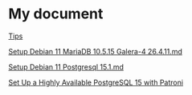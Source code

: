 # My document

[Tips](https://github.com/nghiepvo/my-document/blob/main/Tips.md)  

[Setup Debian 11 MariaDB 10.5.15 Galera-4 26.4.11.md](https://github.com/nghiepvo/my-document/blob/main/Setup%20Debian%2011%20MariaDB%2010.5.15%20Galera-4%2026.4.11.md)  

[Setup Debian 11 Postgresql 15.1.md](https://github.com/nghiepvo/my-document/blob/main/Setup%20Debian%2011%20Postgresql%2015.1.md)  

[Set Up a Highly Available PostgreSQL 15 with Patroni](https://github.com/nghiepvo/my-document/blob/main/Set%20Up%20a%20Highly%20Available%20PostgreSQL%2015%20with%20Patroni)
